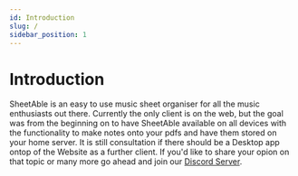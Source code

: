 ```yaml
---
id: Introduction
slug: /
sidebar_position: 1
---
```


# Introduction
SheetAble is an easy to use music sheet organiser for all the music enthusiasts out there. 
Currently the only client is on the web, but the goal was from the beginning on to have SheetAble available on all devices with the functionality to make notes onto your pdfs and have them stored on your home server. 
It is still consultation if there should be a Desktop app ontop of the Website as a further client. If you'd like to share your opion on that topic or many more go ahead and join our [Discord Server](https://discord.gg/QnFbxyPbRj).
